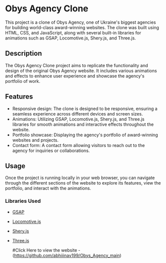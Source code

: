# Obys Agency Clone

This project is a clone of Obys Agency, one of Ukraine's biggest agencies for building world-class award-winning websites. The clone was built using HTML, CSS, and JavaScript, along with several built-in libraries for animations such as GSAP, Locomotive.js, Shery.js, and Three.js.

## Description

The Obys Agency Clone project aims to replicate the functionality and design of the original Obys Agency website. It includes various animations and effects to enhance user experience and showcase the agency's portfolio of work.

## Features

- Responsive design: The clone is designed to be responsive, ensuring a seamless experience across different devices and screen sizes.
- Animations: Utilizing GSAP, Locomotive.js, Shery.js, and Three.js libraries for smooth animations and interactive effects throughout the website.
- Portfolio showcase: Displaying the agency's portfolio of award-winning websites and projects.
- Contact form: A contact form allowing visitors to reach out to the agency for inquiries or collaborations.


## Usage

Once the project is running locally in your web browser, you can navigate through the different sections of the website to explore its features, view the portfolio, and interact with the animations.

### Libraries Used

- [GSAP](https://gsap.com/)
- [Locomotive.js](https://locomotivemtl.github.io/locomotive-scroll/)
- [Shery.js](https://www.npmjs.com/package/sheryjs)
- [Three.js](https://threejs.org/)

  #Click Here to view the website - (https://github.com/abhiiinav199/Obys_Agency_main)
